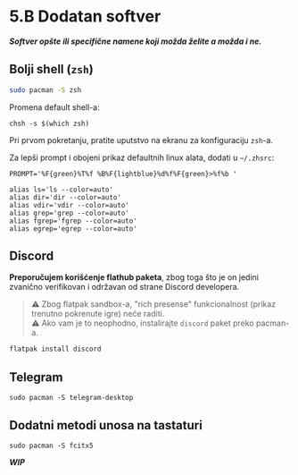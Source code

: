 # 5.B Dodatan softver
***Softver opšte ili specifične namene koji možda želite a možda i ne.***

## Bolji shell (`zsh`)
```sh
sudo pacman -S zsh
```

Promena default shell-a:
```
chsh -s $(which zsh)
```

Pri prvom pokretanju, pratite uputstvo na ekranu za konfiguraciju `zsh`-a.  

Za lepši prompt i obojeni prikaz defaultnih linux alata, dodati u `~/.zhsrc`:
```
PROMPT='%F{green}%T%f %B%F{lightblue}%d%f%F{green}>%f%b '

alias ls='ls --color=auto'
alias dir='dir --color=auto'
alias vdir='vdir --color=auto'
alias grep='grep --color=auto'
alias fgrep='fgrep --color=auto'
alias egrep='egrep --color=auto'
```

## Discord
**Preporučujem korišćenje flathub paketa**, zbog toga što je on jedini zvanično verifikovan i održavan od strane Discord developera.  

> ⚠️ Zbog flatpak sandbox-a, "rich presense" funkcionalnost (prikaz trenutno pokrenute igre) neće raditi.  
> ⚠️ Ako vam je to neophodno, instalirajte `discord` paket preko pacman-a. 

```sh
flatpak install discord
```

## Telegram
```
sudo pacman -S telegram-desktop
```

## Dodatni metodi unosa na tastaturi
```
sudo pacman -S fcitx5
```

***WIP***